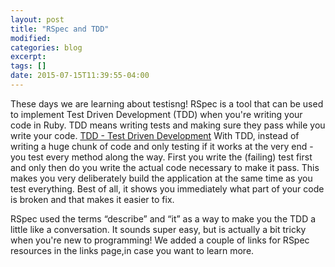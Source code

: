 ```yaml
---
layout: post
title: "RSpec and TDD"
modified:
categories: blog
excerpt:
tags: []
date: 2015-07-15T11:39:55-04:00
---
```


These days we are learning about testisng! RSpec is a tool that can be used to implement Test Driven Development (TDD) when you're writing your code in Ruby.
TDD means writing tests and making sure they pass while you write your code. 
[TDD - Test Driven Development](/images/Test_driven_development.jpg)
With TDD, instead of writing a huge chunk of code and only testing if it works at the very end -you test every method along the way. First you write the (failing) test first and only then do you write the actual code necessary to make it pass. This makes you very deliberately build the application at the same time as you test everything. Best of all, it shows you immediately what part of your code is broken and that makes it easier to fix.

RSpec used the terms “describe” and “it” as a way to make you the TDD a little like a conversation. It sounds super easy, but is actually a bit tricky when you're new to programming! We added a couple of links for RSpec resources in the links page,in case you want to learn more.